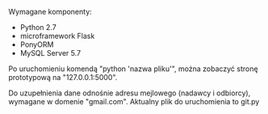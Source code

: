 Wymagane komponenty:
- Python 2.7
- microframework Flask
- PonyORM
- MySQL Server 5.7

Po uruchomieniu komendą "python 'nazwa pliku'", można zobaczyć stronę prototypową na "127.0.0.1:5000".

Do uzupełnienia dane odnośnie adresu mejlowego (nadawcy i odbiorcy), wymagane w domenie "gmail.com".
Aktualny plik do uruchomienia to git.py
